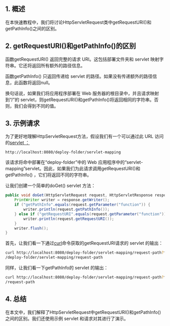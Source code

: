 ## 1. 概述

在本快速教程中，我们将讨论HttpServletRequest类中getRequestURI()和getPathInfo()之间的区别。

## 2. getRequestURI()和getPathInfo()的区别

函数getRequestURI() 返回完整的请求 URI。这包括部署文件夹和 servlet 映射字符串。它还将返回所有额外的路径信息。

函数getPathInfo() 只返回传递给 servlet 的路径。如果没有传递额外的路径信息，此函数将返回null。

换句话说，如果我们将应用程序部署在 Web 服务器的根目录中，并且请求映射到“/”的 servlet，则getRequestURI()和getPathInfo()将返回相同的字符串。否则，我们会得到不同的值。

## 3. 示例请求

为了更好地理解HttpServletRequest方法，假设我们有一个可以通过此 URL 访问的[servlet ：](https://www.baeldung.com/intro-to-servlets)

```plaintext
http://localhost:8080/deploy-folder/servlet-mapping
```

该请求将命中部署在“deploy-folder”中的 Web 应用程序中的“servlet-mapping”servlet。因此，如果我们为此请求调用getRequestURI()和getPathInfo() ，它们将返回不同的字符串。

让我们创建一个简单的doGet() servlet 方法：

```java
public void doGet(HttpServletRequest request, HttpServletResponse response) throws IOException {
    PrintWriter writer = response.getWriter();
    if ("getPathInfo".equals(request.getParameter("function")) {
        writer.println(request.getPathInfo());
    } else if ("getRequestURI".equals(request.getParameter("function")) {
        writer.println(request.getRequestURI());
    }
    writer.flush();
}
```

首先，让我们看一下通过[curl](https://www.baeldung.com/curl-rest)命令获取的getRequestURI请求的 servlet 的输出：

```bash
curl http://localhost:8080/deploy-folder/servlet-mapping/request-path?function=getRequestURI
/deploy-folder/servlet-mapping/request-path

```

同样，让我们看一下getPathInfo的 servlet 的输出：

```bash
curl http://localhost:8080/deploy-folder/servlet-mapping/request-path?function=getPathInfo
/request-path
```

## 4. 总结

在本文中，我们解释了HttpServletRequest中getRequestURI()和getPathInfo()之间的区别。我们还使用示例 servlet 和请求对其进行了演示。